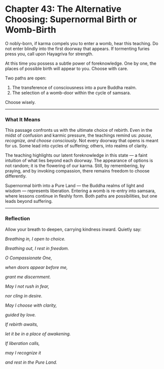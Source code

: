 # Chapter 43: The Alternative Choosing: Supernormal Birth or Womb-Birth

O nobly-born, if karma compels you to enter a womb, hear this teaching. Do not enter blindly into the first doorway that appears. If tormenting furies press you, call upon Hayagriva for strength.

At this time you possess a subtle power of foreknowledge. One by one, the places of possible birth will appear to you. Choose with care.

Two paths are open:

1. The transference of consciousness into a pure Buddha realm.
2. The selection of a womb-door within the cycle of samsara.

Choose wisely.

---

### What It Means

This passage confronts us with the ultimate choice of rebirth. Even in the midst of confusion and karmic pressure, the teachings remind us: *pause, recognize, and choose consciously*. Not every doorway that opens is meant for us. Some lead into cycles of suffering; others, into realms of clarity.

The teaching highlights our latent foreknowledge in this state — a faint intuition of what lies beyond each doorway. The appearance of options is not random; it is the flowering of our karma. Still, by remembering, by praying, and by invoking compassion, there remains freedom to choose differently.

Supernormal birth into a Pure Land — the Buddha realms of light and wisdom — represents liberation. Entering a womb is re-entry into samsara, where lessons continue in fleshly form. Both paths are possibilities, but one leads beyond suffering.

---

### Reflection

Allow your breath to deepen, carrying kindness inward. Quietly say:

*Breathing in, I open to choice.*

*Breathing out, I rest in freedom.*

*O Compassionate One,*

*when doors appear before me,*

*grant me discernment.*

*May I not rush in fear,*

*nor cling in desire.*

*May I choose with clarity,*

*guided by love.*

*If rebirth awaits,*

*let it be in a place of awakening.*

*If liberation calls,*

*may I recognize it*

*and rest in the Pure Land.*
